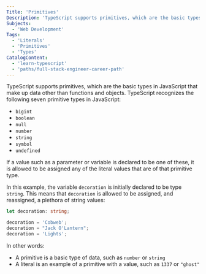 ```yaml
---
Title: 'Primitives'
Description: 'TypeScript supports primitives, which are the basic types in JavaScript that make up data other than functions and objects.'
Subjects:
  - 'Web Development'
Tags:
  - 'Literals'
  - 'Primitives'
  - 'Types'
CatalogContent:
  - 'learn-typescript'
  - 'paths/full-stack-engineer-career-path'
---
```


TypeScript supports primitives, which are the basic types in JavaScript that make up data other than functions and objects. TypeScript recognizes the following seven primitive types in JavaScript:

- `bigint`
- `boolean`
- `null`
- `number`
- `string`
- `symbol`
- `undefined`

If a value such as a parameter or variable is declared to be one of these, it is allowed to be assigned any of the literal values that are of that primitive type.

In this example, the variable `decoration` is initially declared to be type `string`. This means that `decoration` is allowed to be assigned, and reassigned, a plethora of string values:

```ts
let decoration: string;

decoration = 'Cobweb';
decoration = "Jack O'Lantern";
decoration = 'Lights';
```

In other words:

- A primitive is a basic type of data, such as `number` or `string`
- A literal is an example of a primitive with a value, such as `1337` or `"ghost"`
